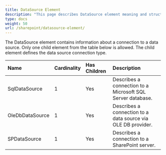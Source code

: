 ```yaml
---
title: DataSource Element
description: "This page describes DataSource element meaning and structure."
type: docs
weight: 50
url: /sharepoint/datasource-element/
---
```


The DataSource element contains information about a connection to a data source. Only one child element from the table below is allowed. The child element defines the data source connection type.

|Name|Cardinality|Has Children|Description|
| :- | :- | :- | :- |
|SqlDataSource|1|Yes|Describes a connection to a Microsoft SQL Server database.|
|OleDbDataSource|1|Yes|Describes a connection to a data source via OLE DB provider.|
|SPDataSource|1|Yes|Describes a connection to a SharePoint server.|

